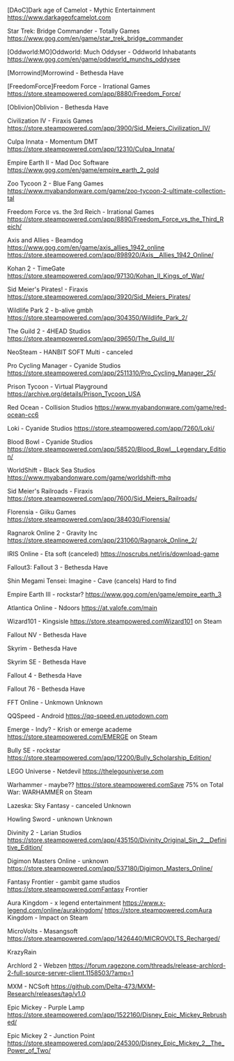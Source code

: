[DAoC]Dark age of Camelot - Mythic Entertainment
https://www.darkageofcamelot.com

Star Trek: Bridge Commander - Totally Games
https://www.gog.com/en/game/star_trek_bridge_commander

[Oddworld:MO]Oddworld: Much Oddyser - Oddworld Inhabatants
https://www.gog.com/en/game/oddworld_munchs_oddysee

[Morrowind]Morrowind - Bethesda
Have

[FreedomForce]Freedom Force - Irrational Games
https://store.steampowered.com/app/8880/Freedom_Force/

[Oblivion]Oblivion - Bethesda
Have

Civilization IV - Firaxis Games
https://store.steampowered.com/app/3900/Sid_Meiers_Civilization_IV/

Culpa Innata - Momentum DMT
https://store.steampowered.com/app/12310/Culpa_Innata/

Empire Earth II - Mad Doc Software
https://www.gog.com/en/game/empire_earth_2_gold

Zoo Tycoon 2 - Blue Fang Games
https://www.myabandonware.com/game/zoo-tycoon-2-ultimate-collection-tal

Freedom Force vs. the 3rd Reich - Irrational Games
https://store.steampowered.com/app/8890/Freedom_Force_vs_the_Third_Reich/

Axis and Allies - Beamdog
https://www.gog.com/en/game/axis_allies_1942_online
https://store.steampowered.com/app/898920/Axis__Allies_1942_Online/

Kohan 2 - TimeGate
https://store.steampowered.com/app/97130/Kohan_II_Kings_of_War/

Sid Meier's Pirates! - Firaxis
https://store.steampowered.com/app/3920/Sid_Meiers_Pirates/

Wildlife Park 2 -  b-alive gmbh
https://store.steampowered.com/app/304350/Wildlife_Park_2/

The Guild 2 - 4HEAD Studios
https://store.steampowered.com/app/39650/The_Guild_II/

NeoSteam - HANBIT SOFT
Multi - canceled

Pro Cycling Manager - Cyanide Studios
https://store.steampowered.com/app/2511310/Pro_Cycling_Manager_25/

Prison Tycoon - Virtual Playground
https://archive.org/details/Prison_Tycoon_USA

Red Ocean - Collision Studios
https://www.myabandonware.com/game/red-ocean-cc6

Loki - Cyanide Studios
https://store.steampowered.com/app/7260/Loki/

Blood Bowl - Cyanide Studios
https://store.steampowered.com/app/58520/Blood_Bowl__Legendary_Edition/

WorldShift - Black Sea Studios
https://www.myabandonware.com/game/worldshift-mhq

Sid Meier's Railroads - Firaxis
https://store.steampowered.com/app/7600/Sid_Meiers_Railroads/

Florensia - Giiku Games
https://store.steampowered.com/app/384030/Florensia/

Ragnarok Online 2 - Gravity Inc
https://store.steampowered.com/app/231060/Ragnarok_Online_2/

IRIS Online - Eta soft (canceled)
https://noscrubs.net/iris/download-game

Fallout3: Fallout 3 - Bethesda
Have

Shin Megami Tensei: Imagine - Cave (cancels)
Hard to find

Empire Earth III - rockstar?
https://www.gog.com/en/game/empire_earth_3

Atlantica Online - Ndoors
https://at.valofe.com/main

Wizard101 - Kingsisle
https://store.steampowered.comWizard101 on Steam

Fallout NV - Bethesda
Have

Skyrim - Bethesda
Have

Skyrim SE - Bethesda
Have

Fallout 4 - Bethesda
Have

Fallout 76 - Bethesda
Have

FFT Online - Unkmown
Unknown

QQSpeed - Android 
https://qq-speed.en.uptodown.com

Emerge - Indy? - Krish or emerge academe
https://store.steampowered.com/EMERGE on Steam

Bully SE - rockstar
https://store.steampowered.com/app/12200/Bully_Scholarship_Edition/

LEGO Universe - Netdevil
https://thelegouniverse.com

Warhammer - maybe??
https://store.steampowered.comSave 75% on Total War: WARHAMMER on Steam

Lazeska: Sky Fantasy - canceled 
Unknown

Howling Sword - unknown
Unknown 

Divinity 2 - Larian Studios
https://store.steampowered.com/app/435150/Divinity_Original_Sin_2__Definitive_Edition/

Digimon Masters Online - unknown
https://store.steampowered.com/app/537180/Digimon_Masters_Online/

Fantasy Frontier - gambit game studios 
https://store.steampowered.comFantasy Frontier

Aura Kingdom - x legend entertainment
https://www.x-legend.com/online/aurakingdom/
https://store.steampowered.comAura Kingdom - Impact on Steam

MicroVolts - Masangsoft
https://store.steampowered.com/app/1426440/MICROVOLTS_Recharged/

KrazyRain

Archlord 2 - Webzen
https://forum.ragezone.com/threads/release-archlord-2-full-source-server-client.1158503/?amp=1

MXM - NCSoft
https://github.com/Delta-473/MXM-Research/releases/tag/v1.0

Epic Mickey - Purple Lamp
https://store.steampowered.com/app/1522160/Disney_Epic_Mickey_Rebrushed/

Epic Mickey 2 - Junction Point
https://store.steampowered.com/app/245300/Disney_Epic_Mickey_2__The_Power_of_Two/